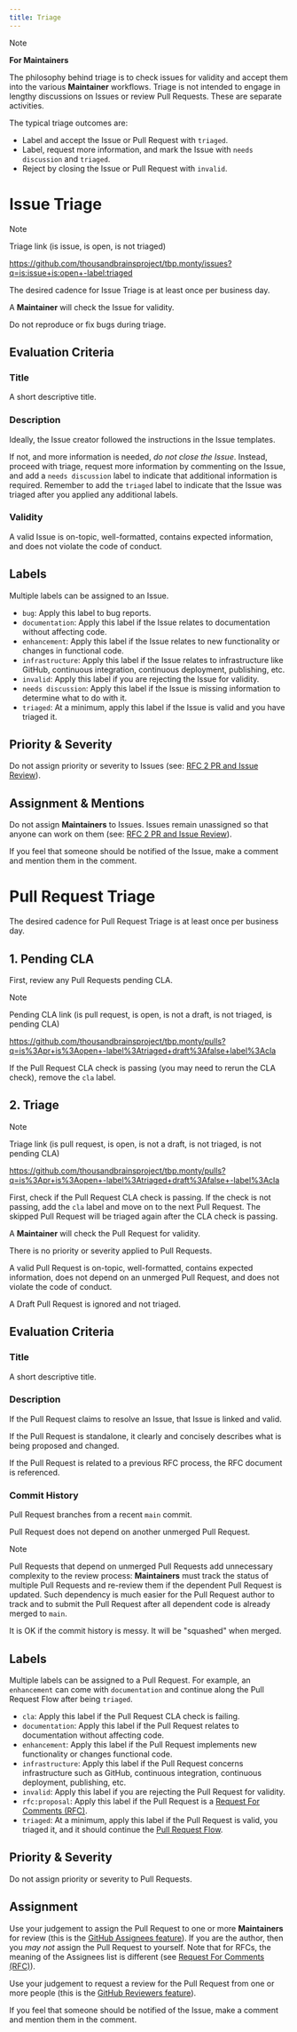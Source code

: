 ```yaml
---
title: Triage
---
```

> [!NOTE]
> **For Maintainers**

The philosophy behind triage is to check issues for validity and accept them into the various **Maintainer** workflows. Triage is not intended to engage in lengthy discussions on Issues or review Pull Requests. These are separate activities.

The typical triage outcomes are:

- Label and accept the Issue or Pull Request with `triaged`.
- Label, request more information, and mark the Issue with `needs discussion` and `triaged`.
- Reject by closing the Issue or Pull Request with `invalid`.

# Issue Triage

> [!NOTE]
> Triage link (is issue, is open, is not triaged)
>
> <https://github.com/thousandbrainsproject/tbp.monty/issues?q=is:issue+is:open+-label:triaged>

The desired cadence for Issue Triage is at least once per business day.

A **Maintainer** will check the Issue for validity.

Do not reproduce or fix bugs during triage.

## Evaluation Criteria

### Title

A short descriptive title.

### Description

Ideally, the Issue creator followed the instructions in the Issue templates.

If not, and more information is needed, _do not close the Issue_. Instead, proceed with triage, request more information by commenting on the Issue, and add a `needs discussion` label to indicate that additional information is required. Remember to add the `triaged` label to indicate that the Issue was triaged after you applied any additional labels.

### Validity

A valid Issue is on-topic, well-formatted, contains expected information, and does not violate the code of conduct.

## Labels

Multiple labels can be assigned to an Issue.

- `bug`: Apply this label to bug reports.
- `documentation`: Apply this label if the Issue relates to documentation without affecting code.
- `enhancement`: Apply this label if the Issue relates to new functionality or changes in functional code.
- `infrastructure`: Apply this label if the Issue relates to infrastructure like GitHub, continuous integration, continuous deployment, publishing, etc.
- `invalid`: Apply this label if you are rejecting the Issue for validity.
- `needs discussion`: Apply this label if the Issue is missing information to determine what to do with it.
- `triaged`: At a minimum, apply this label if the Issue is valid and you have triaged it.

## Priority & Severity

Do not assign priority or severity to Issues (see: [RFC 2 PR and Issue Review](https://github.com/thousandbrainsproject/tbp.monty/blob/main/rfcs/0002_pr_and_issue_review.md#issue)).

## Assignment & Mentions

Do not assign **Maintainers** to Issues. Issues remain unassigned so that anyone can work on them (see: [RFC 2 PR and Issue Review](https://github.com/thousandbrainsproject/tbp.monty/blob/main/rfcs/0002_pr_and_issue_review.md#feature-requests-1)).

If you feel that someone should be notified of the Issue, make a comment and mention them in the comment.

# Pull Request Triage

The desired cadence for Pull Request Triage is at least once per business day.

## 1. Pending CLA

First, review any Pull Requests pending CLA.

> [!NOTE]
>Pending CLA link (is pull request, is open, is not a draft, is not triaged, is pending CLA)
>
> <https://github.com/thousandbrainsproject/tbp.monty/pulls?q=is%3Apr+is%3Aopen+-label%3Atriaged+draft%3Afalse+label%3Acla>

If the Pull Request CLA check is passing (you may need to rerun the CLA check), remove the `cla` label.

## 2. Triage

> [!NOTE]
> Triage link (is pull request, is open, is not a draft, is not triaged, is not pending CLA)
>
> <https://github.com/thousandbrainsproject/tbp.monty/pulls?q=is%3Apr+is%3Aopen+-label%3Atriaged+draft%3Afalse+-label%3Acla>

First, check if the Pull Request CLA check is passing. If the check is not passing, add the `cla` label and move on to the next Pull Request. The skipped Pull Request will be triaged again after the CLA check is passing.

A **Maintainer** will check the Pull Request for validity.

There is no priority or severity applied to Pull Requests.

A valid Pull Request is on-topic, well-formatted, contains expected information, does not depend on an unmerged Pull Request, and does not violate the code of conduct.

A Draft Pull Request is ignored and not triaged.

## Evaluation Criteria

### Title

A short descriptive title.

### Description

If the Pull Request claims to resolve an Issue, that Issue is linked and valid.

If the Pull Request is standalone, it clearly and concisely describes what is being proposed and changed.

If the Pull Request is related to a previous RFC process, the RFC document is referenced.

### Commit History

Pull Request branches from a recent `main` commit.

Pull Request does not depend on another unmerged Pull Request.

> [!NOTE]
> Pull Requests that depend on unmerged Pull Requests add unnecessary complexity to the review process: **Maintainers** must track the status of multiple Pull Requests and re-review them if the dependent Pull Request is updated. Such dependency is much easier for the Pull Request author to track and to submit the Pull Request after all dependent code is already merged to `main`.

It is OK if the commit history is messy. It will be "squashed" when merged.

## Labels

Multiple labels can be assigned to a Pull Request. For example, an `enhancement` can come with `documentation` and continue along the Pull Request Flow after being `triaged`.

- `cla`: Apply this label if the Pull Request CLA check is failing.
- `documentation`: Apply this label if the Pull Request relates to documentation without affecting code.
- `enhancement`: Apply this label if the Pull Request implements new functionality or changes functional code.
- `infrastructure`: Apply this label if the Pull Request concerns infrastructure such as GitHub, continuous integration, continuous deployment, publishing, etc.
- `invalid`: Apply this label if you are rejecting the Pull Request for validity.
- `rfc:proposal`: Apply this label if the Pull Request is a [Request For Comments (RFC)](../request-for-comments-rfc.md).
- `triaged`: At a minimum, apply this label if the Pull Request is valid, you triaged it, and it should continue the [Pull Request Flow](../pull-requests/pull-request-flow.md).

## Priority & Severity

Do not assign priority or severity to Pull Requests.

## Assignment

Use your judgement to assign the Pull Request to one or more **Maintainers** for review (this is the [GitHub Assignees feature](https://docs.github.com/en/issues/tracking-your-work-with-issues/using-issues/assigning-issues-and-pull-requests-to-other-github-users)). If you are the author, then you _may not_ assign the Pull Request to yourself. Note that for RFCs, the meaning of the Assignees list is different (see [Request For Comments (RFC)](../request-for-comments-rfc.md)).

Use your judgement to request a review for the Pull Request from one or more people (this is the [GitHub Reviewers feature](https://docs.github.com/en/pull-requests/collaborating-with-pull-requests/proposing-changes-to-your-work-with-pull-requests/requesting-a-pull-request-review)).

If you feel that someone should be notified of the Issue, make a comment and mention them in the comment.
